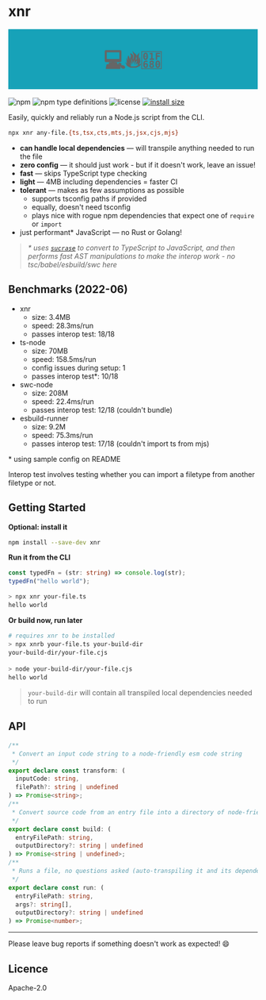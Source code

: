 # xnr

![banner](banner.svg)

![npm](https://img.shields.io/npm/v/xnr)
![npm type definitions](https://img.shields.io/npm/types/xnr)
![license](https://img.shields.io/npm/l/xnr)
[![install size](https://packagephobia.com/badge?p=xnr)](https://packagephobia.com/result?p=xnr)

Easily, quickly and reliably run a Node.js script from the CLI.

```sh
npx xnr any-file.{ts,tsx,cts,mts,js,jsx,cjs,mjs}
```

- **can handle local dependencies** &mdash; will transpile anything needed to run the file
- **zero config** &mdash; it should just work - but if it doesn't work, leave an issue!
- **fast** &mdash; skips TypeScript type checking
- **light** &mdash; 4MB including dependencies = faster CI
- **tolerant** &mdash; makes as few assumptions as possible
  - supports tsconfig paths if provided
  - equally, doesn't need tsconfig
  - plays nice with rogue npm dependencies that expect one of `require` or `import`
- just performant\* JavaScript &mdash; no Rust or Golang!

> _\* uses [`sucrase`](https://github.com/alangpierce/sucrase) to convert to TypeScript to
> JavaScript, and then performs fast AST manipulations to make the interop work - no
> tsc/babel/esbuild/swc here_

## Benchmarks (2022-06)

- xnr
  - size: 3.4MB
  - speed: 28.3ms/run
  - passes interop test: 18/18
- ts-node
  - size: 70MB
  - speed: 158.5ms/run
  - config issues during setup: 1
  - passes interop test\*: 10/18
- swc-node
  - size: 208M
  - speed: 22.4ms/run
  - passes interop test: 12/18 (couldn't bundle)
- esbuild-runner
  - size: 9.2M
  - speed: 75.3ms/run
  - passes interop test: 17/18 (couldn't import ts from mjs)

\* using sample config on README

Interop test involves testing whether you can import a filetype from another filetype or not.

## Getting Started

**Optional: install it**

```sh
npm install --save-dev xnr
```

**Run it from the CLI**

```ts
const typedFn = (str: string) => console.log(str);
typedFn("hello world");
```

```sh
> npx xnr your-file.ts
hello world
```

**Or build now, run later**

```sh
# requires xnr to be installed
> npx xnrb your-file.ts your-build-dir
your-build-dir/your-file.cjs

> node your-build-dir/your-file.cjs
hello world
```

> `your-build-dir` will contain all transpiled local dependencies needed to run

## API

```ts
/**
 * Convert an input code string to a node-friendly esm code string
 */
export declare const transform: (
  inputCode: string,
  filePath?: string | undefined
) => Promise<string>;
/**
 * Convert source code from an entry file into a directory of node-friendly esm code
 */
export declare const build: (
  entryFilePath: string,
  outputDirectory?: string | undefined
) => Promise<string | undefined>;
/**
 * Runs a file, no questions asked (auto-transpiling it and its dependencies as required)
 */
export declare const run: (
  entryFilePath: string,
  args?: string[],
  outputDirectory?: string | undefined
) => Promise<number>;
```

---

Please leave bug reports if something doesn't work as expected! 😄

## Licence

Apache-2.0
